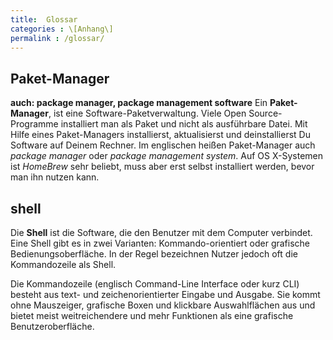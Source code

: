 ```yaml
---
title:  Glossar
categories : \[Anhang\]
permalink : /glossar/
---
```

## Paket-Manager

**auch: package manager, package management software** Ein
**Paket-Manager**, ist eine Software-Paketverwaltung. Viele Open
Source-Programme installiert man als Paket und nicht als ausführbare
Datei. Mit Hilfe eines Paket-Managers installierst, aktualisierst und
deinstallierst Du Software auf Deinem Rechner. Im englischen heißen
Paket-Manager auch *package manager* oder *package management system*.
Auf OS X-Systemen ist *HomeBrew* sehr beliebt, muss aber erst selbst
installiert werden, bevor man ihn nutzen kann.

## shell

Die **Shell** ist die Software, die den Benutzer mit dem Computer
verbindet. Eine Shell gibt es in zwei Varianten: Kommando-orientiert
oder grafische Bedienungsoberfläche. In der Regel bezeichnen Nutzer
jedoch oft die Kommandozeile als Shell.

Die Kommandozeile (englisch Command-Line Interface oder kurz CLI)
besteht aus text- und zeichenorientierter Eingabe und Ausgabe. Sie kommt
ohne Mauszeiger, grafische Boxen und klickbare Auswahlflächen aus und
bietet meist weitreichendere und mehr Funktionen als eine grafische
Benutzeroberfläche.

